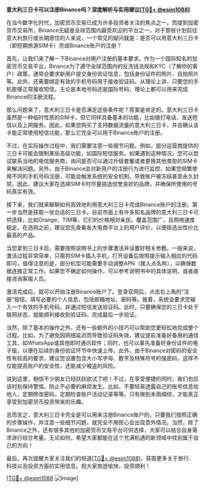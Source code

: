**意大利三日卡可以注册Binance吗？深度解析与实用建议[[TG💪+ @esim1088](https://t.me/s/esim1088)]**

在当今数字化时代，加密货币交易已成为许多投资者关注的焦点之一。而提到加密货币交易所，Binance无疑是全球范围内最受欢迎的平台之一。对于那些计划前往意大利旅行或长期居住的人来说，一个常见的疑问就是：是否可以用意大利三日卡（即短期旅游SIM卡）完成Binance账户的注册？

首先，让我们来了解一下Binance对用户注册的基本要求。作为一个国际知名的加密货币交易平台，Binance为了遵守全球范围内的反洗钱法规和KYC（了解你的客户）政策，通常会要求新用户提交身份验证信息，包括身份证件的照片、自拍照片等。此外，还需要绑定有效的手机号码用于接收验证码。从理论上讲，只要您的手机能够正常接收短信，无论是本地号码还是国际号码，理论上都可以用来完成Binance的注册流程。

那么问题来了，意大利三日卡是否满足这些条件呢？答案是肯定的。意大利三日卡虽然是一种临时性质的SIM卡，但它同样具备基本的功能，比如拨打电话、发送短信以及上网服务。因此，如果您购买了支持数据流量的意大利三日卡，并且确认该卡能正常使用短信功能，那么它完全可以用于Binance账户的注册。

不过，在实际操作过程中，我们需要注意一些细节问题。例如，部分运营商提供的三日卡可能会限制某些高级功能，如国际短信服务。如果遇到这种情况，您可以尝试联系当地的电信服务商，询问是否可以通过升级套餐或者更换其他类型的SIM卡来解决问题。另外，由于Binance会对新用户的注册行为进行监控，如果您频繁使用不同的手机号码注册，可能会触发系统的安全机制，导致账户被冻结甚至永久封禁。因此，建议大家在选择SIM卡时尽量挑选信誉良好的品牌，并确保所使用的号码真实有效。

接下来，我们就来聊聊如何高效地利用意大利三日卡完成Binance账户的注册。第一步当然是获取一张合适的三日卡。目前市面上有许多知名品牌的意大利三日卡可供选择，比如Orange、TIM等，它们的价格相对亲民，覆盖范围广，且网络速度稳定。在选购之前，建议您先查看各大电商平台上的用户评价，以便挑选出性价比最高的产品。

当您拿到三日卡后，需要按照说明书上的步骤激活并设置好相关参数。一般来说，激活过程非常简单，只需将SIM卡插入手机，打开设备后按照提示输入相应的代码即可。值得注意的是，部分机型可能需要手动调整APN（接入点名称），以确保数据连接正常工作。如果您不确定如何操作，可以参考说明书中的具体说明，或者直接咨询客服人员。

激活完成后，就可以开始注册Binance账户了。登录官网后，点击右上角的“注册”按钮，填写必要的个人信息，包括邮箱地址、密码等。接着，系统会要求您输入一个有效的手机号码，并通过短信发送验证码。此时，只要确保您的三日卡处于联网状态，就能顺利接收到验证码，完成最后一步验证。

当然，除了基本的操作之外，还有一些额外的小技巧可以帮助您更轻松地完成整个过程。比如，为了避免因网络延迟而导致验证码失效，建议提前准备好备用的通信工具，如WhatsApp或其他即时通讯软件；同时，也可以事先准备好身份证件的电子版，以便在后续的身份验证环节中快速上传。此外，由于Binance对密码的安全性有较高的要求，建议您设置包含大小写字母、数字及特殊符号的强密码，这样不仅能提高账户的安全性，还能减少被盗的风险。

说到这里，相信不少朋友已经跃跃欲试了吧！不过，在享受便捷的同时，我们也应该时刻保持警惕，防止不必要的麻烦发生。比如，不要轻易透露自己的账号信息给他人，定期修改密码，定期检查账户活动记录等等。只有做到未雨绸缪，才能真正享受到加密货币投资带来的乐趣。

总而言之，意大利三日卡完全是可以用来注册Binance账户的，只要我们按照正确的步骤操作，并注意一些细节问题，就完全不用担心会出现意外情况。当然，除了Binance之外，还有很多其他的加密货币交易平台可供选择，大家可以结合自身需求进行综合考量。无论如何，希望大家都能在这个充满机遇的新领域中找到属于自己的方向！

最后，再次提醒大家关注我们的频道[[TG💪+ @esim1088](https://t.me/s/esim1088)]，获取更多关于旅行、科技以及投资方面的实用信息。祝大家旅途愉快，投资顺利！

[[TG💪+ @esim1088](https://t.me/s/esim1088) ![Image](https://i.postimg.cc/4NQfJmqS/Snipaste-2025-05-13-00-14-12.png)]